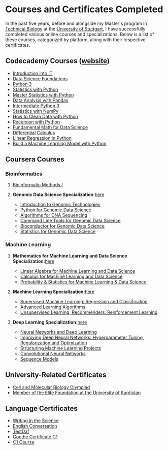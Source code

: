 # Courses and Certificates Completed

In the past five years, before and alongside my Master's program in [Technical Biology](https://www.uni-stuttgart.de/en/study/study-programs/Technical-Biology-M.Sc./) at the [University of Stuttgart](https://www.uni-stuttgart.de/en/), I have successfully completed various online courses and specializations. Below is a list of these courses, categorized by platform, along with their respective certificates.



## Codecademy Courses ([website](https://www.codecademy.com/))

- [Introduction into IT](https://github.com/LoqmanSamani/code-cademy/blob/systembiology/code-cademy/intro_to_IT.pdf)  
- [Data Science Foundations](https://github.com/LoqmanSamani/code-cademy/blob/systembiology/code-cademy/data_science_foundations.pdf)  
- [Python 3](https://github.com/LoqmanSamani/code-cademy/blob/systembiology/code-cademy/python3.pdf)  
- [Statistics with Python](https://github.com/LoqmanSamani/code-cademy/blob/systembiology/code-cademy/statistics_with_python.pdf)  
- [Master Statistics with Python](https://github.com/LoqmanSamani/code-cademy/blob/systembiology/code-cademy/master_statistics_with_python.pdf)  
- [Data Analysis with Pandas](https://github.com/LoqmanSamani/code-cademy/blob/systembiology/code-cademy/pandas.pdf)  
- [Intermediate Python 3](https://github.com/LoqmanSamani/code-cademy/blob/systembiology/code-cademy/intermediate_python3.pdf)  
- [Statistics with NumPy](https://github.com/LoqmanSamani/code-cademy/blob/systembiology/code-cademy/numpy.pdf)  
- [How to Clean Data with Python](https://github.com/LoqmanSamani/code-cademy/blob/systembiology/code-cademy/data_cleaning_with_python.pdf)  
- [Recursion with Python](https://github.com/LoqmanSamani/code-cademy/blob/systembiology/code-cademy/recursion.pdf)  
- [Fundamental Math for Data Science](https://github.com/LoqmanSamani/code-cademy/blob/systembiology/code-cademy/fundamental_math_for_data_science.pdf)  
- [Differential Calculus](https://github.com/LoqmanSamani/code-cademy/blob/systembiology/code-cademy/differential_calculus.pdf)  
- [Linear Regression in Python](https://github.com/LoqmanSamani/code-cademy/blob/systembiology/code-cademy/linear_regression.pdf)  
- [Build a Machine Learning Model with Python](https://github.com/LoqmanSamani/code-cademy/blob/systembiology/code-cademy/machine_learning_with_python.pdf)  


## Coursera Courses

### Bioinformatics

1. [Bioinformatic Methods I](https://github.com/LoqmanSamani/code-cademy/blob/systembiology/bioinformatics/bioinformatic_methods_1.pdf)

2. **Genomic Data Science Specialization:**[here](https://github.com/LoqmanSamani/code-cademy/blob/systembiology/bioinformatics/genomic_data_science.pdf)

    - [Introduction to Genomic Technologies](https://github.com/LoqmanSamani/code-cademy/blob/systembiology/bioinformatics/intro_genomic_technology.pdf)
    - [Python for Genomic Data Science](https://github.com/LoqmanSamani/code-cademy/blob/systembiology/bioinformatics/python_for_genomic_data_science.pdf)
    - [Algorithms for DNA Sequencing](https://github.com/LoqmanSamani/code-cademy/blob/systembiology/bioinformatics/algorithms_for_dna_sequencing.pdf)
    - [Command Line Tools for Genomic Data Science](https://github.com/LoqmanSamani/code-cademy/blob/systembiology/bioinformatics/command_line_tools_for_genomic_data_science.pdf)
    - [Bioconductor for Genomic Data Science](https://github.com/LoqmanSamani/code-cademy/blob/systembiology/bioinformatics/bioconductor_for_genomic_datascience.pdf)
    - [Statistics for Genomic Data Science](https://github.com/LoqmanSamani/code-cademy/blob/systembiology/bioinformatics/statistics_for_genomic_data_science.pdf)


### Machine Learning

1. **Mathematics for Machine Learning and Data Science Specialization:**[here](https://github.com/LoqmanSamani/code-cademy/blob/systembiology/machine-learning/mathematics_for_ml_%26_datascience.pdf)

    - [Linear Algebra for Machine Learning and Data Science](https://github.com/LoqmanSamani/code-cademy/blob/systembiology/machine-learning/linear_algebra.pdf)
    - [Calculus for Machine Learning and Data Science](https://github.com/LoqmanSamani/code-cademy/blob/systembiology/machine-learning/calculus.pdf)
    - [Probability & Statistics for Machine Learning & Data Science](https://github.com/LoqmanSamani/code-cademy/blob/systembiology/machine-learning/statistics.pdf)

2. **Machine Learning Specialization:**[here](https://github.com/LoqmanSamani/code-cademy/blob/systembiology/machine-learning/machine_learning_specialization)

    - [Supervised Machine Learning: Regression and Classification](https://github.com/LoqmanSamani/code-cademy/blob/systembiology/machine-learning/supervised_learning.pdf)
    - [Advanced Learning Algorithms](https://github.com/LoqmanSamani/code-cademy/blob/systembiology/machine-learning/advanced_algorithms.pdf)
    - [Unsupervised Learning, Recommenders, Reinforcement Learning](https://github.com/LoqmanSamani/code-cademy/blob/systembiology/machine-learning/unsupervised_learning.pdf)

3. **Deep Learning Specialization:**[here](https://github.com/LoqmanSamani/code-cademy/blob/systembiology/machine-learning/deep_learning_specialization.pdf)
    - [Neural Networks and Deep Learning](https://github.com/LoqmanSamani/code-cademy/blob/systembiology/machine-learning/neural_networks_%26_deep_learning.pdf)
    - [Improving Deep Neural Networks: Hyperparameter Tuning, Regularization and Optimization](https://github.com/LoqmanSamani/code-cademy/blob/systembiology/machine-learning/improving_deep_neural_network.pdf)
    - [Structuring Machine Learning Projects](https://github.com/LoqmanSamani/code-cademy/blob/systembiology/machine-learning/structuring_ml_projects.pdf)
    - [Convolutional Neural Networks](https://github.com/LoqmanSamani/code-cademy/blob/systembiology/machine-learning/conv_nets.pdf)
    - [Sequence Models](https://github.com/LoqmanSamani/code-cademy/blob/systembiology/machine-learning/sequence_models.pdf)




## University-Related Certificates

- [Cell and Molecular Biology Olympiad](https://github.com/LoqmanSamani/certificates/blob/systembiology/uni/olympiad.pdf)  
- [Member of the Elite Foundation at the University of Kurdistan](https://github.com/LoqmanSamani/certificates/blob/systembiology/uni/talent.pdf)






## Language Certificates

-  [Writing in the Science](https://github.com/LoqmanSamani/code-cademy/blob/systembiology/language-certificates/scientific-writing.pdf) 
- [English Conversation](https://github.com/LoqmanSamani/code-cademy/blob/systembiology/language-certificates/preply_english.pdf)  
- [TestDaf](https://github.com/LoqmanSamani/code-cademy/blob/systembiology/language-certificates/testdaf.pdf)  
- [Goethe Certificate C1](https://github.com/LoqmanSamani/code-cademy/blob/systembiology/language-certificates/c1-certificate.pdf)  
- [C1 Course](https://github.com/LoqmanSamani/code-cademy/blob/systembiology/language-certificates/c1-course.pdf)  




